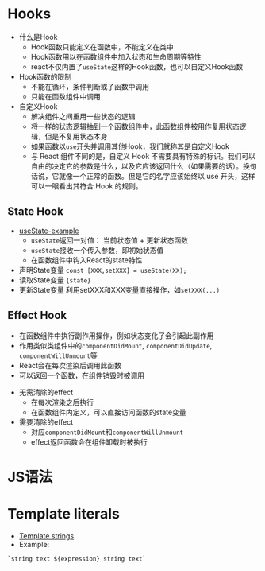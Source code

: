# Hooks
* 什么是Hook
    - Hook函数只能定义在函数中，不能定义在类中
    - Hook函数用以在函数组件中加入状态和生命周期等特性
    - react不仅内置了`useState`这样的Hook函数，也可以自定义Hook函数
* Hook函数的限制
    - 不能在循环，条件判断或子函数中调用
    - 只能在函数组件中调用
* 自定义Hook
    - 解决组件之间重用一些状态的逻辑
    - 将一样的状态逻辑抽到一个函数组件中，此函数组件被用作复用状态逻辑，但是不复用状态本身
    - 如果函数以`use`开头并调用其他Hook，我们就称其是自定义Hook
    - 与 React 组件不同的是，自定义 Hook 不需要具有特殊的标识。我们可以自由的决定它的参数是什么，以及它应该返回什么（如果需要的话）。换句话说，它就像一个正常的函数。但是它的名字应该始终以 use 开头，这样可以一眼看出其符合 Hook 的规则。
## State Hook
- [useState-example](./src/Example.js)
    - `useState`返回一对值： 当前状态值 + 更新状态函数
    - `useState`接收一个传入参数，即初始状态值
    - 在函数组件中钩入React的state特性
- 声明State变量
    `const [XXX,setXXX] = useState(XX);`
- 读取State变量
    `{state}`
- 更新State变量
    利用setXXX和XXX变量直接操作，如`setXXX(...)`

## Effect Hook
- 在函数组件中执行副作用操作，例如状态变化了会引起此副作用
- 作用类似类组件中的`componentDidMount`, `componentDidUpdate`, `componentWillUnmount`等
- React会在每次渲染后调用此函数
- 可以返回一个函数，在组件销毁时被调用
* 无需清除的effect
    - 在每次渲染之后执行
    - 在函数组件内定义，可以直接访问函数的state变量
* 需要清除的effect
    - 对应`componentDidMount`和`componentWillUnmount`
    - effect返回函数会在组件卸载时被执行

# JS语法
# Template literals
- [Template strings](https://developer.mozilla.org/en-US/docs/Web/JavaScript/Reference/Template_literals)
- Example:
```
`string text ${expression} string text`
```